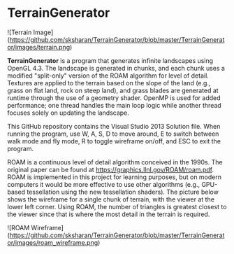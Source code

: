 # TerrainGenerator
![Terrain Image]
(https://github.com/sksharan/TerrainGenerator/blob/master/TerrainGenerator/images/terrain.png)

**TerrainGenerator** is a program that generates infinite landscapes using OpenGL 4.3. The landscape is generated in chunks, and each chunk uses a modified "split-only" version of the ROAM algorithm for level of detail. Textures are applied to the terrain based on the slope of the land (e.g., grass on flat land, rock on steep land), and grass blades are generated at runtime through the use of a geometry shader.
OpenMP is used for added performance; one thread handles the main loop logic while another thread focuses solely on updating the landscape.

This GitHub repository contains the Visual Studio 2013 Solution file. When running the program, use W, A, S, D to move around, E to switch between walk mode and fly mode, R to toggle wireframe on/off, and ESC to exit the program.

ROAM is a continuous level of detail algorithm conceived in the 1990s. The original paper can be found at https://graphics.llnl.gov/ROAM/roam.pdf. ROAM is implemented in this project for learning purposes, but on modern computers it would be more effective to use other algorithms (e.g., GPU-based tessellation using the new tessellation shaders). The picture below shows the wireframe for a single chunk of terrain, with the viewer at the lower left corner. Using ROAM, the number of triangles is greatest closest to the viewer since that is where the most detail in the terrain is required.

![ROAM Wireframe]
(https://github.com/sksharan/TerrainGenerator/blob/master/TerrainGenerator/images/roam_wireframe.png)
